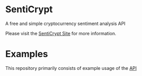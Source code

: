 # SentiCrypt
A free and simple cryptocurrency sentiment analysis API

Please visit the [SentiCrypt Site](https://senticrypt.com/) for more information.

# Examples
This repository primarily consists of example usage of the [API](https://api.senticrypt.com/)
